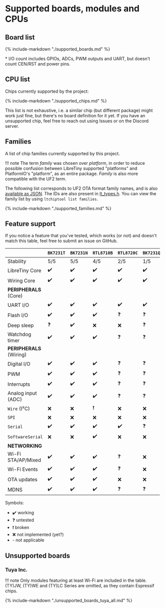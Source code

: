 # Supported boards, modules and CPUs

## Board list

{%
	include-markdown "./supported_boards.md"
%}

\* I/O count includes GPIOs, ADCs, PWM outputs and UART, but doesn't count CEN/RST and power pins.

## CPU list

Chips currently supported by the project:

{%
	include-markdown "./supported_chips.md"
%}

This list is not exhaustive, i.e. a similar chip (but different package) might work just fine, but there's no board definition for it yet.
If you have an unsupported chip, feel free to reach out using Issues or on the Discord server.

## Families

A list of chip families currently supported by this project.

!!! note
	The term *family* was chosen over *platform*, in order to reduce possible confusion between LibreTiny supported "platforms" and PlatformIO's "platform", as an entire package. *Family* is also more compatible with the UF2 term.

The following list corresponds to UF2 OTA format family names, and is also [available as JSON](../../families.json). The IDs are also present in [lt_types.h](../../ltapi/lt__types_8h.md). You can view the family list by using `ltchiptool list families`.

{%
	include-markdown "./supported_families.md"
%}

## Feature support

If you notice a feature that you've tested, which works (or not) and doesn't match this table, feel free to submit an issue on GitHub.

&nbsp;                   | `BK7231T` | `BK7231N` | `RTL8710B` | `RTL8720C` | `BK7231Q`
-------------------------|-----------|-----------|------------|------------|----------
Stability                | 5/5       | 5/5       | 4/5        | 2/5        | 1/5
LibreTiny Core           | ✔️        | ✔️        | ✔️         | ✔️         | ✔️
Wiring Core              | ✔️        | ✔️        | ✔️         | ✔️         | ✔️
**PERIPHERALS** (Core)   |           |           |            |            |
UART I/O                 | ✔️        | ✔️        | ✔️         | ✔️         | ✔️
Flash I/O                | ✔️        | ✔️        | ✔️         | ❓          | ❓
Deep sleep               | ❓         | ✔️        | ❌          | ❌          | ❓
Watchdog timer           | ✔️        | ✔️        | ✔️         | ❓          | ❓
**PERIPHERALS** (Wiring) |           |           |            |            |
Digital I/O              | ✔️        | ✔️        | ✔️         | ❓          | ❓
PWM                      | ✔️        | ✔️        | ✔️         | ❓          | ❓
Interrupts               | ✔️        | ✔️        | ✔️         | ❓          | ❓
Analog input (ADC)       | ✔️        | ✔️        | ✔️         | ❓          | ❓
`Wire` (I²C)             | ❌         | ❌         | ❗          | ❌          | ❌
`SPI`                    | ❌         | ❌         | ❌          | ❌          | ❌
`Serial`                 | ✔️        | ✔️        | ✔️         | ✔️         | ❓
`SoftwareSerial`         | ❌         | ❌         | ✔️         | ❌          | ❌
**NETWORKING**           |           |           |            |            |
Wi-Fi STA/AP/Mixed       | ✔️        | ✔️        | ✔️         | ❓          | ❌
Wi-Fi Events             | ✔️        | ✔️        | ✔️         | ❓          | ❌
OTA updates              | ✔️        | ✔️        | ✔️         | ❌          | ❌
MDNS                     | ✔️        | ✔️        | ✔️         | ❓          | ❓

Symbols:

- ✔️ working
- ❓ untested
- ❗ broken
- ❌ not implemented (yet?)
- \- not applicable

## Unsupported boards

### Tuya Inc.

!!! note
	Only modules featuring at least Wi-Fi are included in the table. (TY)JW, (TY)WE and (TY)LC Series are omitted, as they contain Espressif chips.

{%
	include-markdown "./unsupported_boards_tuya_all.md"
%}
